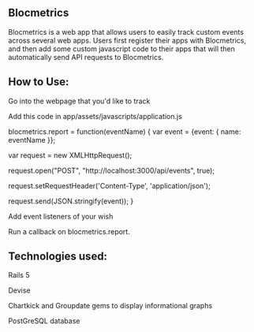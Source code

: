 ## Blocmetrics
Blocmetrics is a web app that allows users to easily track custom events across several web apps. Users first register their apps with Blocmetrics, and then add some custom javascript code to their apps that will then automatically send API requests to Blocmetrics.

## How to Use:
<p>Go into the webpage that you'd like to track</p>
<p>Add this code in app/assets/javascripts/application.js</p>
blocmetrics.report = function(eventName) {
   var event = {event: { name: eventName }};

   var request = new XMLHttpRequest();

   request.open("POST", "http://localhost:3000/api/events", true);

   request.setRequestHeader('Content-Type', 'application/json');

   request.send(JSON.stringify(event));
}
<p>Add event listeners of your wish</p>
<p>Run a callback on blocmetrics.report.</p>

## Technologies used:
<p>Rails 5</p>
<p>Devise</p>
<p>Chartkick and Groupdate gems to display informational graphs</p>
<p>PostGreSQL database</p>
